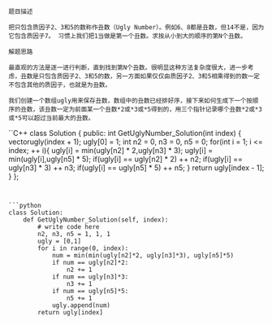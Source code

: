 ```
题目描述

把只包含质因子2、3和5的数称作丑数（Ugly Number）。例如6、8都是丑数，但14不是，因为它包含质因子7。 习惯上我们把1当做是第一个丑数。求按从小到大的顺序的第N个丑数。

解题思路

最直观的方法是逐一进行判断，直到找到第N个丑数。很明显这种方法复杂度很大，进一步考虑，丑数是只包含质因子2、3和5的数，另一方面如果仅仅由质因子2、3和5相乘得到的数一定不包含其他的质因子，也就是为丑数。

我们创建一个数组ugly用来保存丑数，数组中的丑数已经排好序，接下来如何生成下一个按顺序的丑数，该丑数一定为前面某一个丑数*2或*3或*5得到的，用三个指针记录哪个丑数*2或*3或*5可以超过当前最大的丑数。

```


``C++
class Solution {
public:
    int GetUglyNumber_Solution(int index) {
        vector<int>ugly(index + 1);
        ugly[0] = 1;
        int n2 = 0, n3 = 0, n5 = 0;
        for(int i = 1; i <= index; ++ i){
            ugly[i] = min(ugly[n2] * 2,ugly[n3] * 3);
            ugly[i] = min(ugly[i],ugly[n5] * 5);
            if(ugly[i] == ugly[n2] * 2)
                ++ n2;
            if(ugly[i] == ugly[n3] * 3)
                ++ n3;
            if(ugly[i] == ugly[n5] * 5)
                ++ n5;
        }
        return ugly[index - 1];
    }
};


```


```python
class Solution:
    def GetUglyNumber_Solution(self, index):
        # write code here
        n2, n3, n5 = 1, 1, 1
        ugly = [0,1]
        for i in range(0, index):
            num = min(min(ugly[n2]*2, ugly[n3]*3), ugly[n5]*5)
            if num == ugly[n2]*2:
                n2 += 1
            if num == ugly[n3]*3:
                n3 += 1
            if num == ugly[n5]*5:
                n5 += 1
            ugly.append(num)
        return ugly[index]


```
